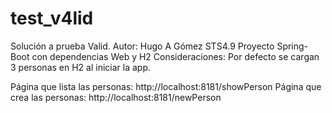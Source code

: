 # test_v4lid
Solución a prueba Valid. Autor: Hugo A Gómez
STS4.9
Proyecto Spring-Boot con dependencias Web y H2
Consideraciones:
Por defecto se cargan 3 personas en H2 al iniciar la app.

Página que lista las personas: http://localhost:8181/showPerson
Página que crea las personas: http://localhost:8181/newPerson
